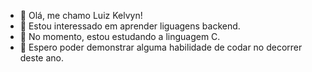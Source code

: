 - 👋 Olá, me chamo Luiz Kelvyn!
- 👀 Estou interessado em aprender liguagens backend.
- 🌱 No momento, estou estudando a linguagem C.
- 💞️ Espero poder demonstrar alguma habilidade de codar no decorrer deste ano.
